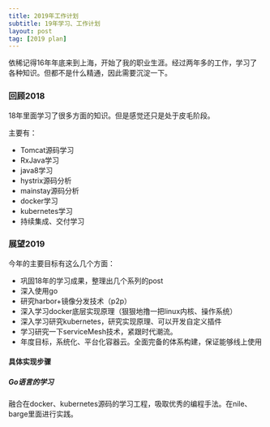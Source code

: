 ```yaml
---
title: 2019年工作计划
subtitle: 19年学习、工作计划
layout: post
tag: [2019 plan]
---
```


依稀记得16年年底来到上海，开始了我的职业生涯。经过两年多的工作，学习了各种知识。但都不是什么精通，因此需要沉淀一下。

### 回顾2018

18年里面学习了很多方面的知识。但是感觉还只是处于皮毛阶段。

主要有：

- Tomcat源码学习
- RxJava学习
- java8学习
- hystrix源码分析
- mainstay源码分析
- docker学习
- kubernetes学习
- 持续集成、交付学习



### 展望2019



今年的主要目标有这么几个方面：

- 巩固18年的学习成果，整理出几个系列的post
- 深入使用go
- 研究harbor+镜像分发技术（p2p）
- 深入学习docker底层实现原理（狠狠地撸一把linux内核、操作系统）
- 深入学习研究kubernetes，研究实现原理、可以开发自定义插件
- 学习研究一下serviceMesh技术，紧跟时代潮流。
- 年度目标，系统化、平台化容器云。全面完备的体系构建，保证能够线上使用





#### 具体实现步骤

##### Go语言的学习

融合在docker、kubernetes源码的学习工程，吸取优秀的编程手法。在nile、barge里面进行实践。



